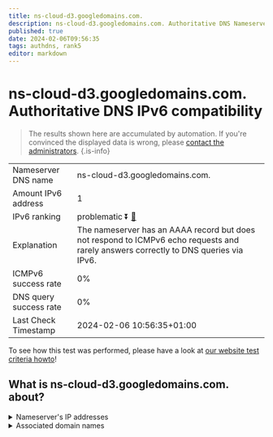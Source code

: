 ```yaml
---
title: ns-cloud-d3.googledomains.com.
description: ns-cloud-d3.googledomains.com. Authoritative DNS Nameserver IPv6 compatibility
published: true
date: 2024-02-06T09:56:35
tags: authdns, rank5
editor: markdown
---
```


# ns-cloud-d3.googledomains.com. Authoritative DNS IPv6 compatibility

> The results shown here are accumulated by automation. If you're convinced the displayed data is wrong, please [contact the administrators](/howto/chat). 
{.is-info}




|   |   |
| - | - |
| Nameserver DNS name | ns-cloud-d3.googledomains.com.
| Amount IPv6 address | 1
| IPv6 ranking | problematic :arrow_double_down: [🔗](/howto/ranking) |
| Explanation | The nameserver has an AAAA record but does not respond to ICMPv6 echo requests and rarely answers correctly to DNS queries via IPv6. |
| ICMPv6 success rate | 0%|
| DNS query success rate | 0% |
| Last Check Timestamp | 2024-02-06 10:56:35+01:00 |

To see how this test was performed, please have a look at [our website test criteria howto](/howto/testcriteria/authdns)!


## What is ns-cloud-d3.googledomains.com. about?




<details>
<summary>Nameserver's IP addresses</summary>

2001:4860:4802:36::6d

</details>



<details>
<summary>Associated domain names</summary>

www.voltdb.com

</details>
